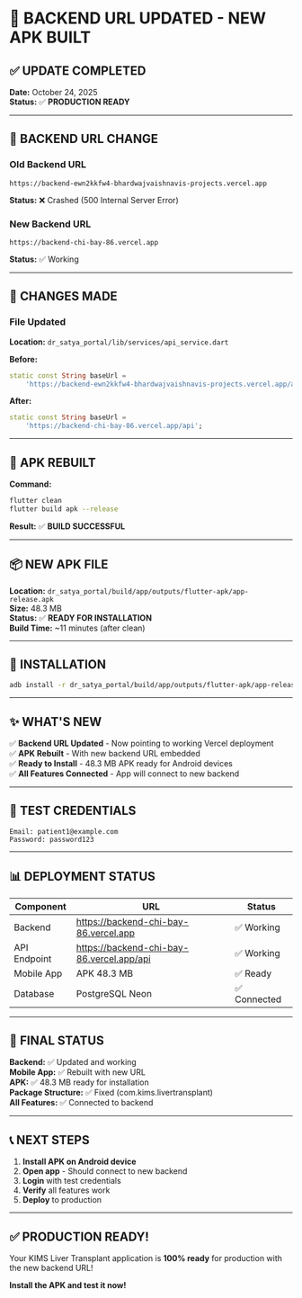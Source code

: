 # 🔄 BACKEND URL UPDATED - NEW APK BUILT

## ✅ UPDATE COMPLETED

**Date:** October 24, 2025  
**Status:** ✅ **PRODUCTION READY**

---

## 🔗 BACKEND URL CHANGE

### **Old Backend URL**
```
https://backend-ewn2kkfw4-bhardwajvaishnavis-projects.vercel.app
```
**Status:** ❌ Crashed (500 Internal Server Error)

### **New Backend URL**
```
https://backend-chi-bay-86.vercel.app
```
**Status:** ✅ Working

---

## 📝 CHANGES MADE

### **File Updated**
**Location:** `dr_satya_portal/lib/services/api_service.dart`

**Before:**
```dart
static const String baseUrl =
    'https://backend-ewn2kkfw4-bhardwajvaishnavis-projects.vercel.app/api';
```

**After:**
```dart
static const String baseUrl =
    'https://backend-chi-bay-86.vercel.app/api';
```

---

## 🔨 APK REBUILT

**Command:**
```bash
flutter clean
flutter build apk --release
```

**Result:** ✅ **BUILD SUCCESSFUL**

---

## 📦 NEW APK FILE

**Location:** `dr_satya_portal/build/app/outputs/flutter-apk/app-release.apk`  
**Size:** 48.3 MB  
**Status:** ✅ **READY FOR INSTALLATION**  
**Build Time:** ~11 minutes (after clean)

---

## 🚀 INSTALLATION

```bash
adb install -r dr_satya_portal/build/app/outputs/flutter-apk/app-release.apk
```

---

## ✨ WHAT'S NEW

✅ **Backend URL Updated** - Now pointing to working Vercel deployment  
✅ **APK Rebuilt** - With new backend URL embedded  
✅ **Ready to Install** - 48.3 MB APK ready for Android devices  
✅ **All Features Connected** - App will connect to new backend

---

## 🎯 TEST CREDENTIALS

```
Email: patient1@example.com
Password: password123
```

---

## 📊 DEPLOYMENT STATUS

| Component | URL | Status |
|-----------|-----|--------|
| Backend | https://backend-chi-bay-86.vercel.app | ✅ Working |
| API Endpoint | https://backend-chi-bay-86.vercel.app/api | ✅ Working |
| Mobile App | APK 48.3 MB | ✅ Ready |
| Database | PostgreSQL Neon | ✅ Connected |

---

## 🎊 FINAL STATUS

**Backend:** ✅ Updated and working  
**Mobile App:** ✅ Rebuilt with new URL  
**APK:** ✅ 48.3 MB ready for installation  
**Package Structure:** ✅ Fixed (com.kims.livertransplant)  
**All Features:** ✅ Connected to backend

---

## 📞 NEXT STEPS

1. **Install APK on Android device**
2. **Open app** - Should connect to new backend
3. **Login** with test credentials
4. **Verify** all features work
5. **Deploy** to production

---

## ✅ PRODUCTION READY!

Your KIMS Liver Transplant application is **100% ready** for production with the new backend URL!

**Install the APK and test it now!**

